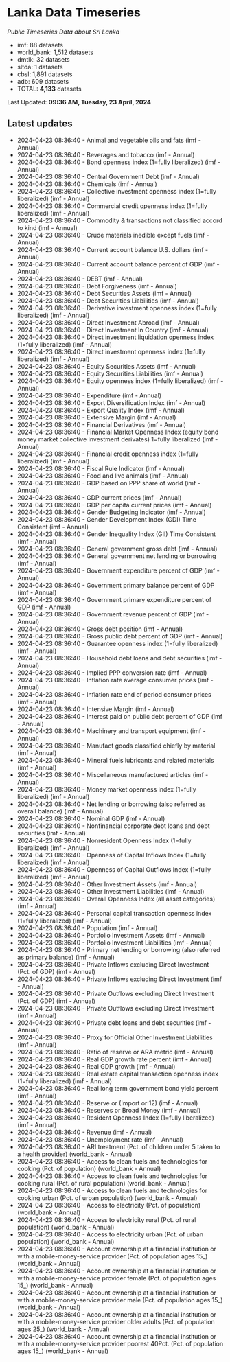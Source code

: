 # Lanka Data Timeseries
*Public Timeseries Data about Sri Lanka*

* imf: 88 datasets
* world_bank: 1,512 datasets
* dmtlk: 32 datasets
* sltda: 1 datasets
* cbsl: 1,891 datasets
* adb: 609 datasets
* TOTAL: **4,133** datasets

Last Updated: **09:36 AM, Tuesday, 23 April, 2024**

## Latest updates

* 2024-04-23 08:36:40 - Animal and vegetable oils and fats (imf - Annual)
* 2024-04-23 08:36:40 - Beverages and tobacco (imf - Annual)
* 2024-04-23 08:36:40 - Bond openness index (1=fully liberalized) (imf - Annual)
* 2024-04-23 08:36:40 - Central Government Debt (imf - Annual)
* 2024-04-23 08:36:40 - Chemicals (imf - Annual)
* 2024-04-23 08:36:40 - Collective investment openness index (1=fully liberalized) (imf - Annual)
* 2024-04-23 08:36:40 - Commercial credit openness index (1=fully liberalized) (imf - Annual)
* 2024-04-23 08:36:40 - Commodity & transactions not classified accord to kind (imf - Annual)
* 2024-04-23 08:36:40 - Crude materials inedible except fuels (imf - Annual)
* 2024-04-23 08:36:40 - Current account balance U.S. dollars (imf - Annual)
* 2024-04-23 08:36:40 - Current account balance percent of GDP (imf - Annual)
* 2024-04-23 08:36:40 - DEBT (imf - Annual)
* 2024-04-23 08:36:40 - Debt Forgiveness (imf - Annual)
* 2024-04-23 08:36:40 - Debt Securities Assets (imf - Annual)
* 2024-04-23 08:36:40 - Debt Securities Liabilities (imf - Annual)
* 2024-04-23 08:36:40 - Derivative investment openness index (1=fully liberalized) (imf - Annual)
* 2024-04-23 08:36:40 - Direct Investment Abroad (imf - Annual)
* 2024-04-23 08:36:40 - Direct Investment In Country (imf - Annual)
* 2024-04-23 08:36:40 - Direct investment liquidation openness index (1=fully liberalized) (imf - Annual)
* 2024-04-23 08:36:40 - Direct investment openness index (1=fully liberalized) (imf - Annual)
* 2024-04-23 08:36:40 - Equity Securities Assets (imf - Annual)
* 2024-04-23 08:36:40 - Equity Securities Liabilities (imf - Annual)
* 2024-04-23 08:36:40 - Equity openness index (1=fully liberalized) (imf - Annual)
* 2024-04-23 08:36:40 - Expenditure (imf - Annual)
* 2024-04-23 08:36:40 - Export Diversification Index (imf - Annual)
* 2024-04-23 08:36:40 - Export Quality Index (imf - Annual)
* 2024-04-23 08:36:40 - Extensive Margin (imf - Annual)
* 2024-04-23 08:36:40 - Financial Derivatives (imf - Annual)
* 2024-04-23 08:36:40 - Financial Market Openness Index (equity bond money market collective investment derivates) 1=fully liberalized (imf - Annual)
* 2024-04-23 08:36:40 - Financial credit openness index (1=fully liberalized) (imf - Annual)
* 2024-04-23 08:36:40 - Fiscal Rule Indicator (imf - Annual)
* 2024-04-23 08:36:40 - Food and live animals (imf - Annual)
* 2024-04-23 08:36:40 - GDP based on PPP share of world (imf - Annual)
* 2024-04-23 08:36:40 - GDP current prices (imf - Annual)
* 2024-04-23 08:36:40 - GDP per capita current prices (imf - Annual)
* 2024-04-23 08:36:40 - Gender Budgeting Indicator (imf - Annual)
* 2024-04-23 08:36:40 - Gender Development Index (GDI) Time Consistent (imf - Annual)
* 2024-04-23 08:36:40 - Gender Inequality Index (GII) Time Consistent (imf - Annual)
* 2024-04-23 08:36:40 - General government gross debt (imf - Annual)
* 2024-04-23 08:36:40 - General government net lending or borrowing (imf - Annual)
* 2024-04-23 08:36:40 - Government expenditure percent of GDP (imf - Annual)
* 2024-04-23 08:36:40 - Government primary balance percent of GDP (imf - Annual)
* 2024-04-23 08:36:40 - Government primary expenditure percent of GDP (imf - Annual)
* 2024-04-23 08:36:40 - Government revenue percent of GDP (imf - Annual)
* 2024-04-23 08:36:40 - Gross debt position (imf - Annual)
* 2024-04-23 08:36:40 - Gross public debt percent of GDP (imf - Annual)
* 2024-04-23 08:36:40 - Guarantee openness index (1=fully liberalized) (imf - Annual)
* 2024-04-23 08:36:40 - Household debt loans and debt securities (imf - Annual)
* 2024-04-23 08:36:40 - Implied PPP conversion rate (imf - Annual)
* 2024-04-23 08:36:40 - Inflation rate average consumer prices (imf - Annual)
* 2024-04-23 08:36:40 - Inflation rate end of period consumer prices (imf - Annual)
* 2024-04-23 08:36:40 - Intensive Margin (imf - Annual)
* 2024-04-23 08:36:40 - Interest paid on public debt percent of GDP (imf - Annual)
* 2024-04-23 08:36:40 - Machinery and transport equipment (imf - Annual)
* 2024-04-23 08:36:40 - Manufact goods classified chiefly by material (imf - Annual)
* 2024-04-23 08:36:40 - Mineral fuels lubricants and related materials (imf - Annual)
* 2024-04-23 08:36:40 - Miscellaneous manufactured articles (imf - Annual)
* 2024-04-23 08:36:40 - Money market openness index (1=fully liberalized) (imf - Annual)
* 2024-04-23 08:36:40 - Net lending or borrowing (also referred as overall balance) (imf - Annual)
* 2024-04-23 08:36:40 - Nominal GDP (imf - Annual)
* 2024-04-23 08:36:40 - Nonfinancial corporate debt loans and debt securities (imf - Annual)
* 2024-04-23 08:36:40 - Nonresident Openness Index (1=fully liberalized) (imf - Annual)
* 2024-04-23 08:36:40 - Openness of Capital Inflows Index (1=fully liberalized) (imf - Annual)
* 2024-04-23 08:36:40 - Openness of Capital Outflows Index (1=fully liberalized) (imf - Annual)
* 2024-04-23 08:36:40 - Other Investment Assets (imf - Annual)
* 2024-04-23 08:36:40 - Other Investment Liabilities (imf - Annual)
* 2024-04-23 08:36:40 - Overall Openness Index (all asset categories) (imf - Annual)
* 2024-04-23 08:36:40 - Personal capital transaction openness index (1=fully liberalized) (imf - Annual)
* 2024-04-23 08:36:40 - Population (imf - Annual)
* 2024-04-23 08:36:40 - Portfolio Investment Assets (imf - Annual)
* 2024-04-23 08:36:40 - Portfolio Investment Liabilities (imf - Annual)
* 2024-04-23 08:36:40 - Primary net lending or borrowing (also referred as primary balance) (imf - Annual)
* 2024-04-23 08:36:40 - Private Inflows excluding Direct Investment (Pct. of GDP) (imf - Annual)
* 2024-04-23 08:36:40 - Private Inflows excluding Direct Investment (imf - Annual)
* 2024-04-23 08:36:40 - Private Outflows excluding Direct Investment (Pct. of GDP) (imf - Annual)
* 2024-04-23 08:36:40 - Private Outflows excluding Direct Investment (imf - Annual)
* 2024-04-23 08:36:40 - Private debt loans and debt securities (imf - Annual)
* 2024-04-23 08:36:40 - Proxy for Official Other Investment Liabilities (imf - Annual)
* 2024-04-23 08:36:40 - Ratio of reserve or ARA metric (imf - Annual)
* 2024-04-23 08:36:40 - Real GDP growth rate percent (imf - Annual)
* 2024-04-23 08:36:40 - Real GDP growth (imf - Annual)
* 2024-04-23 08:36:40 - Real estate capital transaction openness index (1=fully liberalized) (imf - Annual)
* 2024-04-23 08:36:40 - Real long term government bond yield percent (imf - Annual)
* 2024-04-23 08:36:40 - Reserve or (Import or 12) (imf - Annual)
* 2024-04-23 08:36:40 - Reserves or Broad Money (imf - Annual)
* 2024-04-23 08:36:40 - Resident Openness Index (1=fully liberalized) (imf - Annual)
* 2024-04-23 08:36:40 - Revenue (imf - Annual)
* 2024-04-23 08:36:40 - Unemployment rate (imf - Annual)
* 2024-04-23 08:36:40 - ARI treatment (Pct. of children under 5 taken to a health provider) (world_bank - Annual)
* 2024-04-23 08:36:40 - Access to clean fuels and technologies for cooking (Pct. of population) (world_bank - Annual)
* 2024-04-23 08:36:40 - Access to clean fuels and technologies for cooking rural (Pct. of rural population) (world_bank - Annual)
* 2024-04-23 08:36:40 - Access to clean fuels and technologies for cooking urban (Pct. of urban population) (world_bank - Annual)
* 2024-04-23 08:36:40 - Access to electricity (Pct. of population) (world_bank - Annual)
* 2024-04-23 08:36:40 - Access to electricity rural (Pct. of rural population) (world_bank - Annual)
* 2024-04-23 08:36:40 - Access to electricity urban (Pct. of urban population) (world_bank - Annual)
* 2024-04-23 08:36:40 - Account ownership at a financial institution or with a mobile-money-service provider (Pct. of population ages 15_) (world_bank - Annual)
* 2024-04-23 08:36:40 - Account ownership at a financial institution or with a mobile-money-service provider female (Pct. of population ages 15_) (world_bank - Annual)
* 2024-04-23 08:36:40 - Account ownership at a financial institution or with a mobile-money-service provider male (Pct. of population ages 15_) (world_bank - Annual)
* 2024-04-23 08:36:40 - Account ownership at a financial institution or with a mobile-money-service provider older adults (Pct. of population ages 25_) (world_bank - Annual)
* 2024-04-23 08:36:40 - Account ownership at a financial institution or with a mobile-money-service provider poorest 40Pct. (Pct. of population ages 15_) (world_bank - Annual)